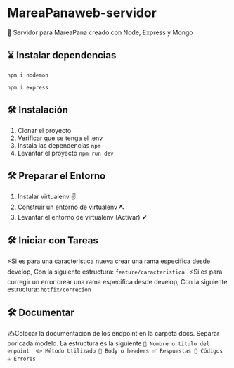 # MareaPanaweb-servidor

🍤 Servidor para MareaPana creado con Node, Express y Mongo 

## ⌛ Instalar dependencias 
```
npm i nodemon
```

```
npm i express
```

## 🛠 Instalación

1. Clonar el proyecto
2. Verificar que se tenga el .env
3. Instala las dependencias
   `npm`
4. Levantar el proyecto
   `npm run dev`


## 🛠 Preparar el Entorno
1. Instalar virtualenv ✌
2. Construir un entorno de virtualenv ⛏
3. Levantar el entorno de virtualenv (Activar) ✔


## 🛠 Iniciar con Tareas
⚡Si es para una caracteristica nueva crear una rama especifica desde develop, Con la siguiente estructura:
    `feature/caracteristica `
⚡Si es para corregir un error crear una rama especifica desde develop, Con la siguiente estructura:
    `hotfix/correcion `

## 🛠 Documentar
✍Colocar la documentacion de los endpoint en la carpeta docs. Separar por cada modelo. La estructura es la siguiente
    ```
   🐙 Nombre o titulo del enpoint 
   🐟 Método Utilizado
   🦀 Body o headers
   ✅ Respuestas
   🤙 Códigos
   ☠ Errores
    ```

